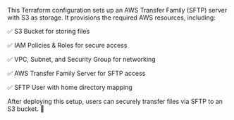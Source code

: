 This Terraform configuration sets up an AWS Transfer Family (SFTP) server with S3 as storage. It provisions the required AWS resources, including:

✅ S3 Bucket for storing files

✅ IAM Policies & Roles for secure access

✅ VPC, Subnet, and Security Group for networking

✅ AWS Transfer Family Server for SFTP access

✅ SFTP User with home directory mapping

After deploying this setup, users can securely transfer files via SFTP to an S3 bucket. 🚀
